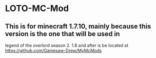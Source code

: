 # LOTO-MC-Mod
## This is for minecraft 1.7.10, mainly because this version is the one that will be used in
legend of the overlord season 2.
1.8 and after is be located at https://github.com/Gamesaw-Drew/MyMcMods

